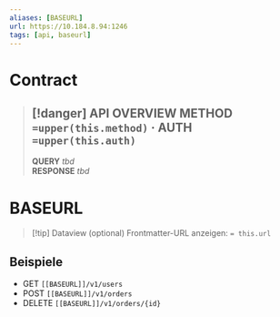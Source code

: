 ```yaml
---
aliases: [BASEURL]
url: https://10.184.8.94:1246
tags: [api, baseurl]
---
```




#  Contract

> [!danger] API OVERVIEW
> **METHOD** `=upper(this.method)` · **AUTH** `=upper(this.auth)`
> ---
> **QUERY** _tbd_  
> **RESPONSE** _tbd_
# BASEURL




> [!tip] Dataview (optional)
> Frontmatter-URL anzeigen: `= this.url`

## Beispiele
- GET `[[BASEURL]]/v1/users`
- POST `[[BASEURL]]/v1/orders`
- DELETE `[[BASEURL]]/v1/orders/{id}`
